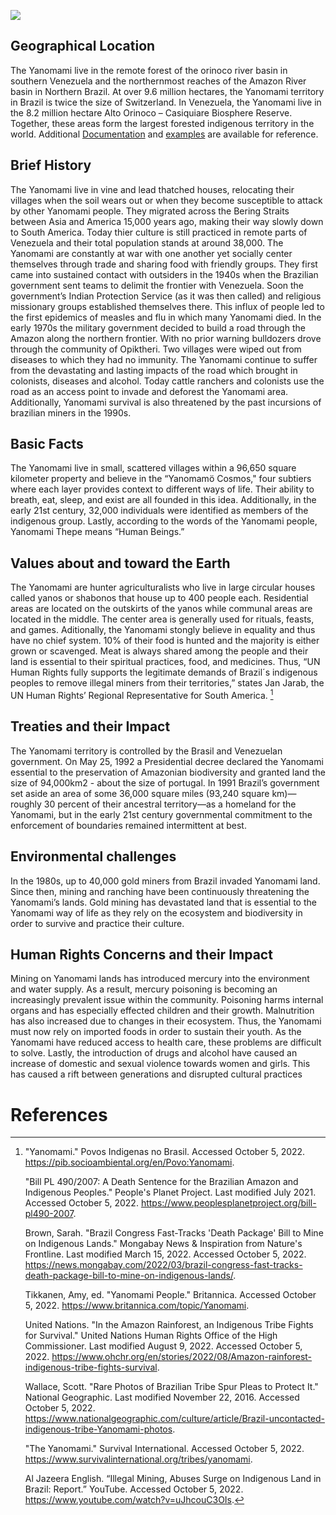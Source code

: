 <a href="https://juncture-digital.org"><img src="https://juncture-digital.org/images/ve-button.png"></a>

<param ve-config 
       title="The Yanomami"
       author="Abby, Naisola and Sneha"
       banner="https://assets.survivalinternational.org/pictures/299/yanomami-maloca_article_column@2x.jpg" 
       layout="vertical">

<!-- Entities discussed throughout the essay are typically defined before the essay text and
     are thus available in all text.  Entity identifiers (QIDs) can be found in either
     Wikipedia or Wikidata (https://www.wikidata.org)> -->
<param ve-entity eid="Q185372"> <!-- Girl with a Pearl Earring painting -->
<param ve-entity eid="Q41264"> <!-- Johannes Vermeer -->
<param ve-entity eid="Q221092"> <!-- Mauritshuis -->
<param ve-entity eid="Q36600"> <!-- The Hague -->

## Geographical Location

The Yanomami live in the remote forest of the orinoco river basin in southern Venezuela and the northernmost reaches of the Amazon River basin in Northern Brazil. At over 9.6 million hectares, the Yanomami territory in Brazil is twice the size of Switzerland. In Venezuela, the Yanomami live in the 8.2 million hectare Alto Orinoco – Casiquiare Biosphere Reserve. Together, these areas form the largest forested indigenous territory in the world. Additional [Documentation](https://github.com/JSTOR-Labs/juncture/wiki) and [examples](https://jstor-labs.github.io/juncture-examples) are available for reference.
<param ve-entity eid="1.918617, -62.998092">
<param ve-map center="1.918617,-62.998092" zoom="11">

## Brief History

The Yanomami live in vine and lead thatched houses, relocating their villages when the soil wears out or when they become susceptible to attack by other Yanomami people. They migrated across the Bering Straits between Asia and America 15,000 years ago, making their way slowly down to South America. Today thier culture is still practiced in remote parts of Venezuela and their total population stands at around 38,000. The Yanomami are constantly at war with one another yet socially center themselves through trade and sharing food with friendly groups. They first came into sustained contact with outsiders in the 1940s when the Brazilian government sent teams to delimit the frontier with Venezuela. Soon the government’s Indian Protection Service (as it was then called) and religious missionary groups established themselves there. This influx of people led to the first epidemics of measles and flu in which many Yanomami died. In the early 1970s the military government decided to build a road through the Amazon along the northern frontier. With no prior warning bulldozers drove through the community of Opiktheri. Two villages were wiped out from diseases to which they had no immunity. The Yanomami continue to suffer from the devastating and lasting impacts of the road which brought in colonists, diseases and alcohol. Today cattle ranchers and colonists use the road as an access point to invade and deforest the Yanomami area. Additionally, Yanomami survival is also threatened by the past incursions of brazilian miners in the 1990s.
<param ve-image 
manifest="https://iiif.juncture-digital.org/manifest/6dd738aed85597cac540ad31dd5818e86ef7f2918c7b43a9eb3123d5538e6e4c">

## Basic Facts

The Yanomami live in small, scattered villages within a 96,650 square kilometer property and believe in the “Yanomamö Cosmos," four subtiers where each layer provides context to different ways of life. Their ability to breath, eat, sleep, and exist are all founded in this idea. Additionally, in the early 21st century, 32,000 individuals were identified as members of the indigenous group. Lastly, according to the words of the Yanomami people, Yanomami Thepe means “Human Beings.”
<param ve-entity eid="Q220">
<param ve-map center="Q220" zoom="10">

## Values about and toward the Earth 

The Yanomami are hunter agriculturalists who live in large circular houses called yanos or shabonos that house up to 400 people each. Residential areas are located on the outskirts of the yanos while communal areas are located in the middle. The center area is generally used for rituals, feasts, and games. Aditionally, the Yanomami stongly believe in equality and thus have no chief system. 10% of their food is hunted and the majority is either grown or scavenged. Meat is always shared among the people and their land is essential to their spiritual practices, food, and medicines. Thus, “UN Human Rights fully supports the legitimate demands of Brazil´s indigenous peoples to remove illegal miners from their territories,” states Jan Jarab, the UN Human Rights’ Regional Representative for South America. [^1]
<param ve-image 
       label="Girl with a Pearl Earring" 
       description="painting by Johannes Vermeer" 
       license="public domain" 
       url="https://assets.survivalinternational.org/pictures/299/yanomami-maloca_article_column@2x.jpg">
       
## Treaties and their Impact

The Yanomami territory is controlled by the Brasil and Venezuelan government. On May 25, 1992 a Presidential decree declared the Yanomami essential to the preservation of Amazonian biodiversity and granted land the size of 94,000km2 - about the size of portugal. In 1991 Brazil’s government set aside an area of some 36,000 square miles (93,240 square km)—roughly 30 percent of their ancestral territory—as a homeland for the Yanomami, but in the early 21st century governmental commitment to the enforcement of boundaries remained intermittent at best.

## Environmental challenges

In the 1980s, up to 40,000 gold miners from Brazil invaded Yanomami land. Since then, mining and ranching have been continuously threatening the Yanomami’s lands. Gold mining has devastated land that is essential to the Yanomami way of life as they rely on the ecosystem and biodiversity in order to survive and practice their culture. 
<param ve-map center="Q36600" zoom="11" prefer-geojson>

## Human Rights Concerns and their Impact

Mining on Yanomami lands has introduced mercury into the environment and water supply. As a result, mercury poisoning is becoming an increasingly prevalent issue within the community. Poisoning harms internal organs and has especially effected children and their growth. Malnutrition has also increased due to changes in their ecosystem. Thus, the Yanomami must now rely on imported foods in order to sustain their youth. As the Yanomami have 
reduced access to health care, these problems are difficult to solve. Lastly, the introduction of drugs and alcohol have caused an increase of domestic and sexual violence towards women and girls. This has caused a rift between generations and disrupted cultural practices


# References

[^1]: "Yanomami." Povos Indigenas no Brasil. Accessed October 5, 2022.
     https://pib.socioambiental.org/en/Povo:Yanomami.
     
     "Bill PL 490/2007: A Death Sentence for the Brazilian Amazon and Indigenous
     Peoples." People's Planet Project. Last modified July 2021. Accessed
     October 5, 2022. https://www.peoplesplanetproject.org/bill-pl490-2007.
     
     Brown, Sarah. "Brazil Congress Fast-Tracks 'Death Package' Bill to Mine on
     Indigenous Lands." Mongabay News & Inspiration from Nature's Frontline.
     Last modified March 15, 2022. Accessed October 5, 2022.
     https://news.mongabay.com/2022/03/brazil-congress-fast-tracks-death-package-bill-to-mine-on-indigenous-lands/.
     
     Tikkanen, Amy, ed. "Yanomami People." Britannica. Accessed October 5, 2022.
     https://www.britannica.com/topic/Yanomami.
     
     United Nations. "In the Amazon Rainforest, an Indigenous Tribe Fights for
     Survival." United Nations Human Rights Office of the High Commissioner.
     Last modified August 9, 2022. Accessed October 5, 2022.
     https://www.ohchr.org/en/stories/2022/08/Amazon-rainforest-indigenous-tribe-fights-survival.
     
     Wallace, Scott. "Rare Photos of Brazilian Tribe Spur Pleas to Protect It."
     National Geographic. Last modified November 22, 2016. Accessed October 5,
     2022. https://www.nationalgeographic.com/culture/article/Brazil-uncontacted-indigenous-tribe-Yanomami-photos.
     
     "The Yanomami." Survival International. Accessed October 5, 2022.
     https://www.survivalinternational.org/tribes/yanomami.
     
     Al Jazeera English. “Illegal Mining, Abuses Surge on Indigenous Land in Brazil: Report.” YouTube.
     Accessed October 5, 2022. https://www.youtube.com/watch?v=uJhcouC3OIs.
